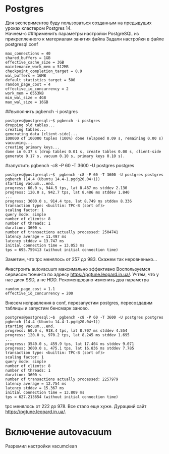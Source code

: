 # Postgres
Для экспериментов буду пользоваться созданным на предыдущих уроках кластером Postgres 14.  
Начнем-с
##применить параметры настройки PostgreSQL из прикрепленного к материалам занятия файла
Задали настройки в файле postgresql.conf
```
max_connections = 40
shared_buffers = 1GB
effective_cache_size = 3GB
maintenance_work_mem = 512MB
checkpoint_completion_target = 0.9
wal_buffers = 16MB
default_statistics_target = 500
random_page_cost = 4
effective_io_concurrency = 2
work_mem = 6553kB
min_wal_size = 4GB
max_wal_size = 16GB
```
##выполнить pgbench -i postgres
```
postgres@postgresql:~$ pgbench -i postgres
dropping old tables...
creating tables...
generating data (client-side)...
100000 of 100000 tuples (100%) done (elapsed 0.09 s, remaining 0.00 s)
vacuuming...
creating primary keys...
done in 0.37 s (drop tables 0.01 s, create tables 0.00 s, client-side generate 0.17 s, vacuum 0.10 s, primary keys 0.10 s).
```
#запустить pgbench -c8 -P 60 -T 3600 -U postgres postgres
```
postgres@postgresql:~$  pgbench -c8 -P 60 -T 3600 -U postgres postgres
pgbench (14.4 (Ubuntu 14.4-1.pgdg20.04+1))
starting vacuum...end.
progress: 60.0 s, 944.5 tps, lat 8.467 ms stddev 2.130
progress: 120.0 s, 942.7 tps, lat 8.486 ms stddev 1.840
...
progress: 3600.0 s, 914.4 tps, lat 8.749 ms stddev 8.336
transaction type: <builtin: TPC-B (sort of)>
scaling factor: 1
query mode: simple
number of clients: 8
number of threads: 1
duration: 3600 s
number of transactions actually processed: 2504741
latency average = 11.497 ms
latency stddev = 13.747 ms
initial connection time = 13.053 ms
tps = 695.759413 (without initial connection time)
```
Заметим, что tpc менялось от 257 до 983. Скажем так неровненько...

#настроить autovacuum максимально эффективно
Воспользуемся сервисом тюнинга по адресу https://pgtune.leopard.in.ua/. Учтем, что у нас диск SSD, а не HDD.
Рекомендовано изменить два параметра
```
random_page_cost = 1.1
effective_io_concurrency = 200
```
Внесем исправления в conf, перезапустим postgres, пересоздадим таблицы и запустим бенсмарк заново.
```
postgres@postgresql:~$  pgbench -c8 -P 60 -T 3600 -U postgres postgres
pgbench (14.4 (Ubuntu 14.4-1.pgdg20.04+1))
starting vacuum...end.
progress: 60.0 s, 918.4 tps, lat 8.707 ms stddev 4.554
progress: 120.0 s, 970.2 tps, lat 8.245 ms stddev 1.695
...
progress: 3540.0 s, 459.9 tps, lat 17.404 ms stddev 9.071
progress: 3600.0 s, 475.1 tps, lat 16.836 ms stddev 7.785
transaction type: <builtin: TPC-B (sort of)>
scaling factor: 1
query mode: simple
number of clients: 8
number of threads: 1
duration: 3600 s
number of transactions actually processed: 2257979
latency average = 12.754 ms
latency stddev = 15.367 ms
initial connection time = 13.809 ms
tps = 627.213654 (without initial connection time)
```
tpc менялось от 222 до 978.
Все стало еще хуже. Дурацкий сайт https://pgtune.leopard.in.ua/.
# Включение autovacuum


Разремил настройки vacumclean
